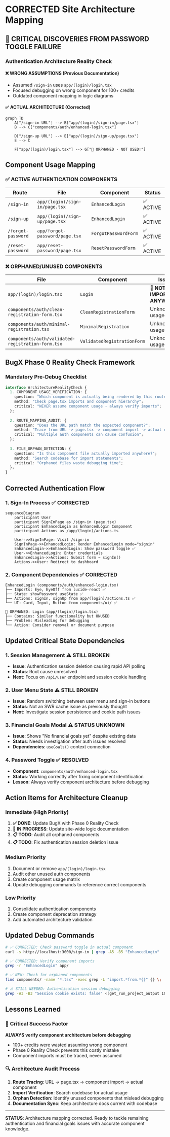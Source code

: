 # CORRECTED Site Architecture Mapping

## 🚨 CRITICAL DISCOVERIES FROM PASSWORD TOGGLE FAILURE

### Authentication Architecture Reality Check

#### ❌ **WRONG ASSUMPTIONS (Previous Documentation)**
- Assumed `/sign-in` uses `app/(login)/login.tsx`  
- Focused debugging on wrong component for 100+ credits
- Outdated component mapping in logic diagrams

#### ✅ **ACTUAL ARCHITECTURE (Corrected)**

```mermaid
graph TD
    A["/sign-in URL"] --> B["app/(login)/sign-in/page.tsx"]
    B --> C["components/auth/enhanced-login.tsx"]
    
    D["/sign-up URL"] --> E["app/(login)/sign-up/page.tsx"] 
    E --> C
    
    F["app/(login)/login.tsx"] --> G["🚨 ORPHANED - NOT USED!"]
```

## Component Usage Mapping

### ✅ **ACTIVE AUTHENTICATION COMPONENTS**

| Route | File | Component | Status |
|-------|------|-----------|---------|
| `/sign-in` | `app/(login)/sign-in/page.tsx` | `EnhancedLogin` | ✅ ACTIVE |
| `/sign-up` | `app/(login)/sign-up/page.tsx` | `EnhancedLogin` | ✅ ACTIVE |
| `/forgot-password` | `app/forgot-password/page.tsx` | `ForgotPasswordForm` | ✅ ACTIVE |
| `/reset-password` | `app/reset-password/page.tsx` | `ResetPasswordForm` | ✅ ACTIVE |

### ❌ **ORPHANED/UNUSED COMPONENTS**

| File | Component | Issue |
|------|-----------|-------|
| `app/(login)/login.tsx` | `Login` | 🚨 **NOT IMPORTED ANYWHERE** |
| `components/auth/clean-registration-form.tsx` | `CleanRegistrationForm` | Unknown usage |
| `components/auth/minimal-registration.tsx` | `MinimalRegistration` | Unknown usage |
| `components/auth/validated-registration-form.tsx` | `ValidatedRegistrationForm` | Unknown usage |

## BugX Phase 0 Reality Check Framework

### Mandatory Pre-Debug Checklist

```typescript
interface ArchitectureRealityCheck {
  1. COMPONENT_USAGE_VERIFICATION: {
    question: "Which component is actually being rendered by this route?";
    method: "Check page.tsx imports and component hierarchy";
    critical: "NEVER assume component usage - always verify imports";
  };
  
  2. ROUTE_MAPPING_AUDIT: {
    question: "Does the URL path match the expected component?";
    method: "Trace from URL -> page.tsx -> component import -> actual component";
    critical: "Multiple auth components can cause confusion";
  };
  
  3. FILE_ORPHAN_DETECTION: {
    question: "Is this component file actually imported anywhere?";
    method: "Search codebase for import statements";
    critical: "Orphaned files waste debugging time";
  };
}
```

## Corrected Authentication Flow

### 1. Sign-In Process ✅ CORRECTED

```mermaid
sequenceDiagram
    participant User
    participant SignInPage as /sign-in (page.tsx)
    participant EnhancedLogin as EnhancedLogin Component
    participant Actions as /app/(login)/actions.ts
    
    User->>SignInPage: Visit /sign-in
    SignInPage->>EnhancedLogin: Render EnhancedLogin mode="signin"
    EnhancedLogin->>EnhancedLogin: Show password toggle ✅
    User->>EnhancedLogin: Enter credentials
    EnhancedLogin->>Actions: Submit form → signIn()
    Actions->>User: Redirect to dashboard
```

### 2. Component Dependencies ✅ CORRECTED

```
EnhancedLogin (components/auth/enhanced-login.tsx)
├── Imports: Eye, EyeOff from lucide-react ✅
├── State: showPassword useState ✅  
├── Actions: signIn, signUp from app/(login)/actions.ts ✅
└── UI: Card, Input, Button from components/ui/ ✅

🚨 ORPHANED: Login (app/(login)/login.tsx)
├── Contains: Similar functionality but UNUSED
├── Problem: Misleading for debugging
└── Action: Consider removal or document purpose
```

## Updated Critical State Dependencies

### 1. Session Management ⚠️ STILL BROKEN
- **Issue**: Authentication session deletion causing rapid API polling
- **Status**: Root cause unresolved
- **Next**: Focus on `/api/user` endpoint and session cookie handling

### 2. User Menu State ⚠️ STILL BROKEN  
- **Issue**: Random switching between user menu and sign-in buttons
- **Status**: Not an SWR cache issue as previously thought
- **Next**: Investigate session persistence and cookie path issues

### 3. Financial Goals Modal ⚠️ STATUS UNKNOWN
- **Issue**: Shows "No financial goals yet" despite existing data
- **Status**: Needs investigation after auth issues resolved
- **Dependencies**: `useGoals()` context connection

### 4. Password Toggle ✅ RESOLVED
- **Component**: `components/auth/enhanced-login.tsx`
- **Status**: Working correctly after fixing component identification
- **Lesson**: Always verify component architecture before debugging

## Action Items for Architecture Cleanup

### Immediate (High Priority)
1. **✅ DONE**: Update BugX with Phase 0 Reality Check
2. **🔄 IN PROGRESS**: Update site-wide logic documentation 
3. **📋 TODO**: Audit all orphaned components
4. **📋 TODO**: Fix authentication session deletion issue

### Medium Priority  
1. Document or remove `app/(login)/login.tsx`
2. Audit other unused auth components
3. Create component usage matrix
4. Update debugging commands to reference correct components

### Low Priority
1. Consolidate authentication components
2. Create component deprecation strategy
3. Add automated architecture validation

## Updated Debug Commands

```bash
# ✅ CORRECTED: Check password toggle in actual component
curl -s http://localhost:3000/sign-in | grep -A5 -B5 "EnhancedLogin"

# ✅ CORRECTED: Verify component imports  
grep -r "EnhancedLogin" app/

# ✅ NEW: Check for orphaned components
find components/ -name "*.tsx" -exec grep -L "import.*from.*{}" {} \;

# ⚠️ STILL NEEDED: Authentication session debugging
grep -A3 -B3 "Session cookie exists: false" <(get_run_project_output 100 5)
```

## Lessons Learned

### 🎯 **Critical Success Factor**
**ALWAYS verify component architecture before debugging**
- 100+ credits were wasted assuming wrong component
- Phase 0 Reality Check prevents this costly mistake
- Component imports must be traced, never assumed

### 🔍 **Architecture Audit Process**
1. **Route Tracing**: URL → page.tsx → component import → actual component
2. **Import Verification**: Search codebase for actual usage
3. **Orphan Detection**: Identify unused components that mislead debugging
4. **Documentation Sync**: Keep architecture docs current with codebase

---

**STATUS**: Architecture mapping corrected. Ready to tackle remaining authentication and financial goals issues with accurate component knowledge.